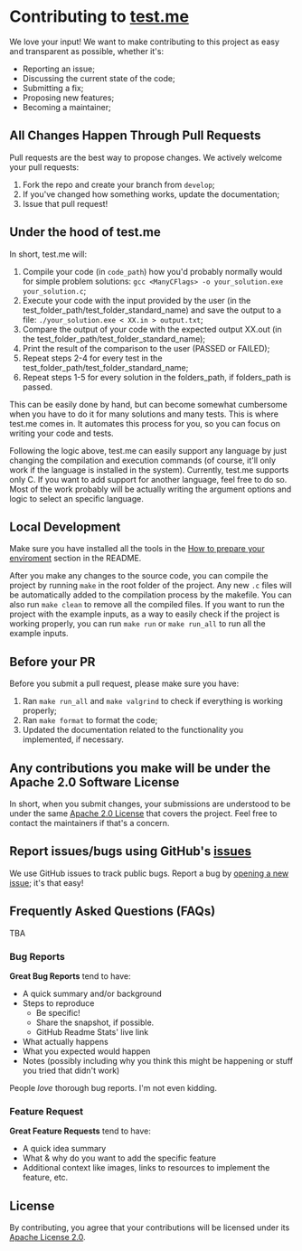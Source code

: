 # Contributing to [test.me](https://github.com/ArielMAJ/test.me)

We love your input! We want to make contributing to this project as easy and transparent as possible, whether it's:

-   Reporting an issue;
-   Discussing the current state of the code;
-   Submitting a fix;
-   Proposing new features;
-   Becoming a maintainer;

## All Changes Happen Through Pull Requests

Pull requests are the best way to propose changes. We actively welcome your pull requests:

1.  Fork the repo and create your branch from `develop`;
2.  If you've changed how something works, update the documentation;
3.  Issue that pull request!

## Under the hood of test.me

In short, test.me will:

1. Compile your code (in `code_path`) how you'd probably normally would for simple problem solutions: `gcc <ManyCFlags> -o your_solution.exe your_solution.c`;
2. Execute your code with the input provided by the user (in the test_folder_path/test_folder_standard_name) and save the output to a file: `./your_solution.exe < XX.in > output.txt`;
3. Compare the output of your code with the expected output XX.out (in the test_folder_path/test_folder_standard_name);
4. Print the result of the comparison to the user (PASSED or FAILED);
5. Repeat steps 2-4 for every test in the test_folder_path/test_folder_standard_name;
6. Repeat steps 1-5 for every solution in the folders_path, if folders_path is passed.

This can be easily done by hand, but can become somewhat cumbersome when you have to do it for many solutions and many tests. This is where test.me comes in. It automates this process for you, so you can focus on writing your code and tests.

Following the logic above, test.me can easily support any language by just changing the compilation and execution commands (of course, it'll only work if the language is installed in the system). Currently, test.me supports only C. If you want to add support for another language, feel free to do so. Most of the work probably will be actually writing the argument options and logic to select an specific language.

## Local Development

Make sure you have installed all the tools in the [How to prepare your enviroment](./README.md#how-to-prepare-your-enviroment) section in the README.

After you make any changes to the source code, you can compile the project by running `make` in the root folder of the project. Any new `.c` files will be automatically added to the compilation process by the makefile. You can also run `make clean` to remove all the compiled files. If you want to run the project with the example inputs, as a way to easily check if the project is working properly, you can run `make run` or `make run_all` to run all the example inputs.

## Before your PR

Before you submit a pull request, please make sure you have:
1. Ran `make run_all` and `make valgrind` to check if everything is working properly;
2. Ran `make format` to format the code;
3. Updated the documentation related to the functionality you implemented, if necessary.

## Any contributions you make will be under the Apache 2.0 Software License

In short, when you submit changes, your submissions are understood to be under the same [Apache 2.0 License](https://choosealicense.com/licenses/apache-2.0/) that covers the project. Feel free to contact the maintainers if that's a concern.

## Report issues/bugs using GitHub's [issues](https://github.com/ArielMAJ/test.me/issues)

We use GitHub issues to track public bugs. Report a bug by [opening a new issue](https://github.com/ArielMAJ/test.me/issues/new); it's that easy!

## Frequently Asked Questions (FAQs)

TBA

### Bug Reports

**Great Bug Reports** tend to have:

-   A quick summary and/or background
-   Steps to reproduce
    -   Be specific!
    -   Share the snapshot, if possible.
    -   GitHub Readme Stats' live link
-   What actually happens
-   What you expected would happen
-   Notes (possibly including why you think this might be happening or stuff you tried that didn't work)

People _love_ thorough bug reports. I'm not even kidding.

### Feature Request

**Great Feature Requests** tend to have:

-   A quick idea summary
-   What & why do you want to add the specific feature
-   Additional context like images, links to resources to implement the feature, etc.

## License

By contributing, you agree that your contributions will be licensed under its [Apache License 2.0](./LICENSE).
